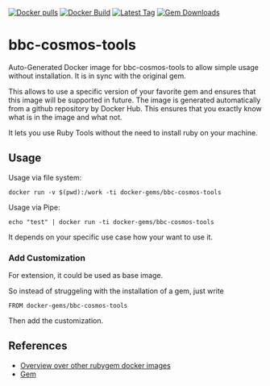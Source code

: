 [![Docker pulls](https://img.shields.io/docker/pulls/rubygem/bbc-cosmos-tools.svg)](https://hub.docker.com/r/rubygem/bbc-cosmos-tools/)
[![Docker Build](https://img.shields.io/docker/automated/rubygem/bbc-cosmos-tools.svg)](https://hub.docker.com/r/rubygem/bbc-cosmos-tools/)
[![Latest Tag](https://img.shields.io/github/tag/docker-rubygem/bbc-cosmos-tools.svg)](https://hub.docker.com/r/rubygem/bbc-cosmos-tools/)
[![Gem Downloads](https://img.shields.io/gem/dt/bbc-cosmos-tools.svg)](https://rubygems.org/gems/bbc-cosmos-tools/)
# bbc-cosmos-tools

Auto-Generated Docker image for bbc-cosmos-tools to allow simple usage without installation.
It is in sync with the original gem.

This allows to use a specific version of your favorite gem and ensures that this image will be supported in future.
The image is generated automatically from a github repository by Docker Hub.
This ensures that you exactly know what is in the image and what not.

It lets you use Ruby Tools without the need to install ruby on your machine.

## Usage

Usage via file system:

`docker run -v $(pwd):/work -ti docker-gems/bbc-cosmos-tools`

Usage via Pipe:

`echo "test" | docker run -ti docker-gems/bbc-cosmos-tools`

It depends on your specific use case how your want to use it.

### Add Customization

For extension, it could be used as base image.

So instead of struggeling with the installation of a gem, just write

`FROM docker-gems/bbc-cosmos-tools`

Then add the customization.

## References

 - [Overview over other rubygem docker images](https://github.com/thinkbot/docker-rubygem)
 - [Gem](https://rubygems.org/gems/bbc-cosmos-tools/)
